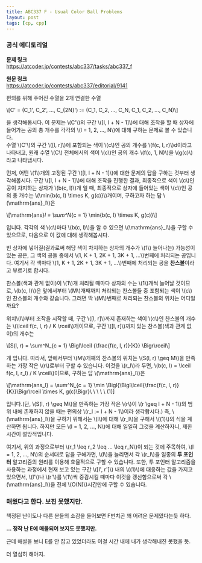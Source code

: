 ```yaml
---
title: ABC337 F - Usual Color Ball Problems
layout: post
tags: [cp, cpp]
---
```

### 공식 에디토리얼

**문제 링크**  
<https://atcoder.jp/contests/abc337/tasks/abc337_f>

**원문 링크**  
<https://atcoder.jp/contests/abc337/editorial/9141>


편의를 위해 주어진 수열을 2개 연결한 수열

\\[C' = (C_1', C_2', ..., C_{2N}') := (C_1, C_2, ..., C_N, C_1, C_2, ..., C_N)\\]

을 생각해봅시다. 이 문제는 \\(C'\\)의 구간 \\([l, l + N - 1]\\)에 대해 조작을 할 때 상자에 들어가는 공의 총 개수를 각각의 \\(l = 1, 2, ..., N\\)에 대해 구하는 문제로 볼 수 있습니다.  
수열 \\(C'\\)의 구간 \\([l, r]\\)에 포함되는 색이 \\(c\\)인 공의 개수를 \\(f(c, l, r)\\)d이라고 나타내고, 원래 수열 \\(C\\) 전체에서의 색이 \\(c\\)인 공의 개수 \\(f(c, 1, N)\\)을 \\(g(c)\\)라고 나타냅시다.

먼저, 어떤 \\(1\\)개의 고정된 구간 \\([l, l + N - 1]\\)에 대한 문제의 답을 구하는 것부터 생각해봅시다. 구간 \\([l, l + N - 1]\\)에 대해 조작을 진행한 결과, 최종적으로 색이 \\(c\\)인 공이 차지하는 상자가 \\(b(c, l)\\)개 일 때, 최종적으로 상자에 들어있는 색이 \\(c\\)인 공의 총 개수는 \\(\min\{b(c, l) \times K, g(c)\}\\)개이며, 구하고자 하는 답 \\(\mathrm{ans}_l\\)은

\\[\mathrm{ans}_l = \sum^N_{c = 1} \min\{b(c, l) \times K, g(c)\}\\]

입니다. 각각의 색 \\(c\\)마다 \\(b(c, l)\\)을 알 수 있으면 \\(\mathrm{ans}_l\\)을 구할 수 있으므로, 다음으로 이 값에 대해 생각해봅시다.

빈 상자에 넣어질(결과로써 해당 색이 차지하는 상자의 개수가 \\(1\\) 늘어나는) 가능성이 있는 공은, 그 색의 공들 중에서 \\(1, K + 1, 2K + 1, 3K + 1, ...\\)번째에 처리되는 공입니다. 여기서 각 색마다 \\(1, K + 1, 2K + 1, 3K + 1, ...\\)번째에 처리되는 공을 **찬스볼**이라고 부르기로 합시다.

찬스볼(색과 관계 없이)이 \\(1\\)개 처리될 때마다 상자의 수는 \\(1\\)개씩 늘어날 것이므로, \\(b(c, l)\\)은 앞에서부터 \\(M\\)개째까지 처리되는 찬스볼들 중 포함되는 색이 \\(c\\)인 찬스볼의 개수와 같습니다. 그러면 딱 \\(M\\)번째로 처리되는 찬스볼의 위치는 어디일까요?

위치\\(l\\)부터 조작을 시작할 때, 구간 \\([l, r]\\)까지 존재하는 색이 \\(c\\)인 찬스볼의 개수는 \\(\lceil f(c, l, r) / K \rceil\\)개이므로, 구간 \\([l, r]\\)까지 있는 찬스볼(색과 관계 없이)의 개수는

\\[S(l, r) = \sum^N_{c = 1} \Bigl\lceil {\frac{f(c, l, r)}{K}} \Bigr\rceil\\]

개 입니다. 따라서, 앞에서부터 \\(M\\)개째의 찬스볼의 위치는 \\(S(l, r) \geq M\\)을 만족하는 가장 작은 \\(r\\)로부터 구할 수 있습니다. 이것을 \\(r_l\\)라 두면, \\(b(c, l) = \lceil f(c, l, r_l) / K \rceil\\)이므로, 구하는 답 \\(\mathrm{ans}_l\\)은

\\[\mathrm{ans_l} = \sum^N_{c = 1} \min \Bigl\{\Bigl\lceil{\frac{f(c, l, r)}{K}}\Bigr\rceil \times K, g(c)\Bigr\}\ \ \ \ \ (1)\]

입니다.(단, \\(S(l, r) \geq M\\)을 만족하는 가장 작은 \\(r\\)이 \\(r \geq l + N - 1\\)의 범위 내에 존재하지 않을 때는 편의상 \\(r_l := l + N - 1\\)이라 생각합시다.) 즉, \\(\mathrm{ans}_l\\)을 구하기 위해서는 \\(l\\)에 대해 \\(r_l\\)을 구해서 \\((1)\\)의 식을 계산하면 됩니다. 하지만 모든 \\(l = 1, 2, ..., N\\)에 대해 일일히 그것을 계산하자니, 제한 시간이 절망적입니다.

여기서, 위의 과정으로부터 \\(r_1 \leq r_2 \leq ... \leq r_N\\)이 되는 것에 주목하여, \\(l = 1, 2, ..., N\\)의 순서대로 답을 구해가면, \\(l\\)을 늘리면서 각 \\(r_l\\)을 일종의 **투 포인터** 알고리즘의 원리를 이용해 효율적으로 구할 수 있습니다. 또한, 투 포인터 알고리즘을 사용하는 과정에서 현재 보고 있는 구간 \\([l', r']\\) 내의 \\((1)\\)에 대응하는 값을 가지고 있으면서, \\(l'\\)나 \\(r'\\)를 \\(1\\)씩 증감시킬 때마다 이것을 갱신함으로써 각 \\(\mathrm{ans}_l\\)을 전체 \\(O(N)\\)시간만에 구할 수 있습니다.

### 매웠다고 한다. 보진 못했지만.
책정된 난이도나 다른 분들의 소감을 들어보면 F번치곤 꽤 어려운 문제였다는듯 하다.

**... 정작 난 E에 매몰되어 보지도 못했지만.**

근데 해설을 보니 E를 안 잡고 있었더라도 이걸 시간 내에 내가 생각해내진 못했을 듯.

더 열심히 해야지.